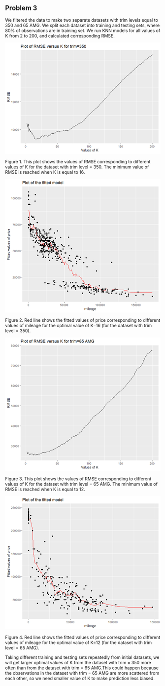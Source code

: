## Problem 3

We filtered the data to make two separate datasets with trim levels
equal to 350 and 65 AMG. We split each dataset into training and testing
sets, where 80% of observations are in training set. We run KNN models
for all values of K from 2 to 200, and calculated corresponding RMSE.

![](Data-Mining-Assignment-1-Problem-3_files/figure-markdown_strict/unnamed-chunk-1-1.png)

Figure 1. This plot shows the values of RMSE corresponding to different
values of K for the dataset with trim level = 350. The minimum value of
RMSE is reached when K is equal to 16.

![](Data-Mining-Assignment-1-Problem-3_files/figure-markdown_strict/unnamed-chunk-2-1.png)

Figure 2. Red line shows the fitted values of price corresponding to
different values of mileage for the optimal value of K=16 (for the
dataset with trim level = 350).

![](Data-Mining-Assignment-1-Problem-3_files/figure-markdown_strict/unnamed-chunk-3-1.png)

Figure 3. This plot shows the values of RMSE corresponding to different
values of K for the dataset with trim level = 65 AMG. The minimum value
of RMSE is reached when K is equal to 12.

![](Data-Mining-Assignment-1-Problem-3_files/figure-markdown_strict/unnamed-chunk-4-1.png)

Figure 4. Red line shows the fitted values of price corresponding to
different values of mileage for the optimal value of K=12 (for the
dataset with trim level = 65 AMG).

Taking different training and testing sets repeatedly from initial
datasets, we will get larger optimal values of K from the dataset with
trim = 350 more often than from the dataset with trim = 65 AMG.This
could happen because the observations in the dataset with trim = 65 AMG
are more scattered from each other, so we need smaller value of K to
make prediction less biased.
